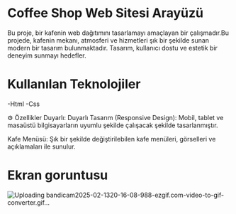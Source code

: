 # Coffee Shop Web Sitesi Arayüzü
Bu proje, bir kafenin web dağıtımını tasarlamayı amaçlayan bir çalışmadır.Bu projede, kafenin mekanı, atmosferi ve hizmetleri şık bir şekilde sunan modern bir tasarım bulunmaktadır. Tasarım, kullanıcı dostu ve estetik bir deneyim sunmayı hedefler.

# Kullanılan Teknolojiler
-Html -Css

⚙️ Özellikler
Duyarlı:
Duyarlı Tasarım (Responsive Design): Mobil, tablet ve masaüstü bilgisayarların uyumlu şekilde çalışacak şekilde tasarlanmıştır.

Kafe Menüsü:
Şık bir şekilde değiştirilebilen kafe menüleri, görselleri ve açıklamaları ile sunulur.

# Ekran goruntusu

![Uploading bandicam2025-02-1320-16-08-988-ezgif.com-video-to-gif-converter.gif…]()
